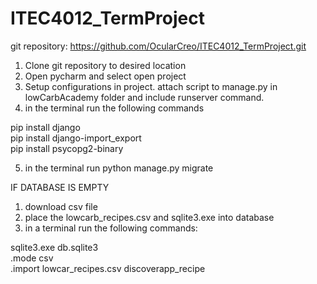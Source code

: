 # ITEC4012_TermProject

git repository: https://github.com/OcularCreo/ITEC4012_TermProject.git

1. Clone git repository to desired location
2. Open pycharm and select open project
3. Setup configurations in project. attach script to manage.py in lowCarbAcademy folder and include runserver command.
4. in the terminal run the following commands

pip install django\
pip install django-import_export\
pip install psycopg2-binary

5. in the terminal run python manage.py migrate

IF DATABASE IS EMPTY 
1. download csv file
2. place the lowcarb_recipes.csv and sqlite3.exe into database
3. in a terminal run the following commands:

sqlite3.exe db.sqlite3\
.mode csv\
.import lowcar_recipes.csv discoverapp_recipe